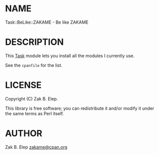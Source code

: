 # NAME

Task::BeLike::ZAKAME - Be like ZAKAME

# DESCRIPTION

This [Task](http://search.cpan.org/perldoc?Task) module lets you install all the modules I currently use.

See the `cpanfile` for the list.

# LICENSE

Copyright (C) Zak B. Elep.

This library is free software; you can redistribute it and/or modify
it under the same terms as Perl itself.

# AUTHOR

Zak B. Elep <zakame@cpan.org>
